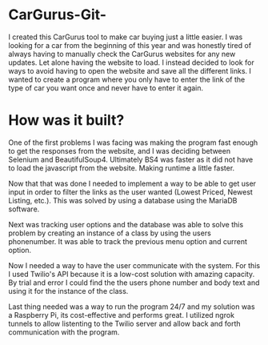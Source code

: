 # CarGurus-Git-
I created this CarGurus tool to make car buying just a little easier.
I was looking for a car from the beginning of this year and was honestly 
tired of always having to manually check the CarGurus websites for any new updates.
Let alone having the website to load. I instead decided to look for ways to avoid
having to open the website and save all the different links. I wanted
to create a program where you only have to enter the link of the type of car
you want once and never have to enter it again.

# How was it built?
One of the first problems I was facing was making the program fast enough
to get the responses from the website, and I was deciding between
Selenium and BeautifulSoup4. Ultimately BS4 was faster as it did not
have to load the javascript from the website. Making runtime a little faster.

Now that that was done I needed to implement a way to be able to get user input
in order to filter the links as the user wanted (Lowest Priced, Newest Listing, etc.).
This was solved by using a database using the MariaDB software.

Next was tracking user options and the database was able to solve this problem
by creating an instance of a class by using the users phonenumber. It was able to
track the previous menu option and current option.

Now I needed a way to have the user communicate with the system. For this
I used Twilio's API because it is a low-cost solution with amazing
capacity. By trial and error I could find the the users phone number and
body text and using it for the instance of the class.

Last thing needed was a way to run the program 24/7 and my solution was a
Raspberry Pi, its cost-effective and performs great. I utilized ngrok tunnels
to allow listenting to the Twilio server and allow back and forth communication
with the program.
